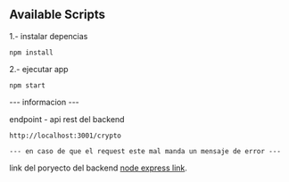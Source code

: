 ## Available Scripts

1.- instalar depencias

```
npm install
```


2.- ejecutar app

```nodejs
npm start
```

--- informacion ---

endpoint - api rest del backend 

```
http://localhost:3001/crypto
```

```
--- en caso de que el request este mal manda un mensaje de error ---
```

link del poryecto del backend [node express link](https://github.com/kevinm9/backend-coin).

